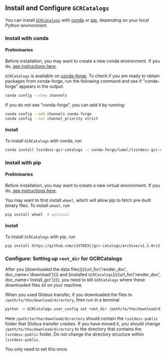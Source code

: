 <!--- Do not delete this line, it is needed for jinja_markdown to render this page correctly -->
## Install and Configure `GCRCatalogs`

You can install [`GCRCatalogs`](https://github.com/LSSTDESC/gcr-catalogs) with [conda](https://docs.conda.io/) or [pip](https://pip.pypa.io/),
depending on your local Python environment.

### Install with conda

#### Preliminaries

Before installation, you may want to create a new conda environment.
If you do,
[see instructions here](https://docs.conda.io/projects/conda/en/latest/user-guide/tasks/manage-environments.html).

`GCRCatalogs` is available on [conda-forge](https://conda-forge.org/).
To check if you are ready to obtain packages from conda-forge,
run the following command and see if "conda-forge" appears in the output.

```bash
conda config --show channels
```

If you do _not_ see "conda-forge", you can add it by running:

```bash
conda config --add channels conda-forge
conda config --set channel_priority strict
```

#### Install

To install `GCRCatalogs` with conda, run

<!-- Remove "-c conda-forge/label/lsstdesc-gcr-catalogs_rc" from below when v1.2.0 is ready -->
```bash
conda install lsstdesc-gcr-catalogs -c conda-forge/label/lsstdesc-gcr-catalogs_rc
```

### Install with pip

#### Preliminaries

Before installation, you may want to create a new virtual environment.
If you do,
[see instructions here](https://packaging.python.org/guides/installing-using-pip-and-virtual-environments/#creating-a-virtual-environment).

You may want to first install `wheel`, 
which will allow pip to fetch pre-built binary files. 
To install `wheel`, run

```bash
pip install wheel  # optional
```

#### Install

To install `GCRCatalogs` with pip, run

<!-- Change "v1.2.0rc2" to "v1.2.0" below when v1.2.0 is ready -->
```bash
pip install https://github.com/LSSTDESC/gcr-catalogs/archive/v1.2.0rc2.tar.gz#egg=GCRCatalogs[full]
```

### Configure: Setting up `root_dir` for GCRCatalogs

After you [downloaded the data files]({{url_for('render_doc', doc_name='download')}}) and [installed `GCRCatalogs`]({{url_for('render_doc', doc_name='install_gcr')}}),
you need to tell `GCRCatalogs` where these downloaded files sit on your machine.

When you used Globus transfer, if you downloaded the files to `/path/to/the/download/directory`, then run in a terminal

```bash
python -m GCRCatalogs.user_config set root_dir /path/to/the/download/directory
```

Here `/path/to/the/download/directory` should contain the `lsstdesc-public` folder that Globus transfer creates.
If you have moved it, you should change `/path/to/the/download/directory` to the directory that contains the `lsstdesc-public` folder.
Do not change the directory structure within `lsstdesc-public`.

You only need to set this once.
